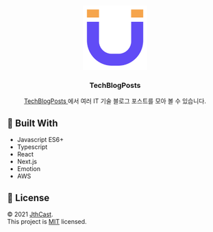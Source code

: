 <p align="center">
  <a rel="noreferrer" target="_blank" alt="logo" href="https://techblogposts.com">
    <img width="150" src="./public/favicon.svg">
  </a>
  <h3 align="center">TechBlogPosts</h3>
  <p align="center">
    <a rel="noreferrer" target="_blank" alt="logo" href="https://techblogposts.com">
      TechBlogPosts
    </a>
    에서 여러 IT 기술 블로그 포스트를 모아 볼 수 있습니다.
  </p>
</p>

## 🔧 Built With

- Javascript ES6+
- Typescript
- React
- Next.js
- Emotion
- AWS

## 📝 License

© 2021 [JthCast](https://jthcast.dev).  
This project is [MIT](./LICENSE) licensed.
